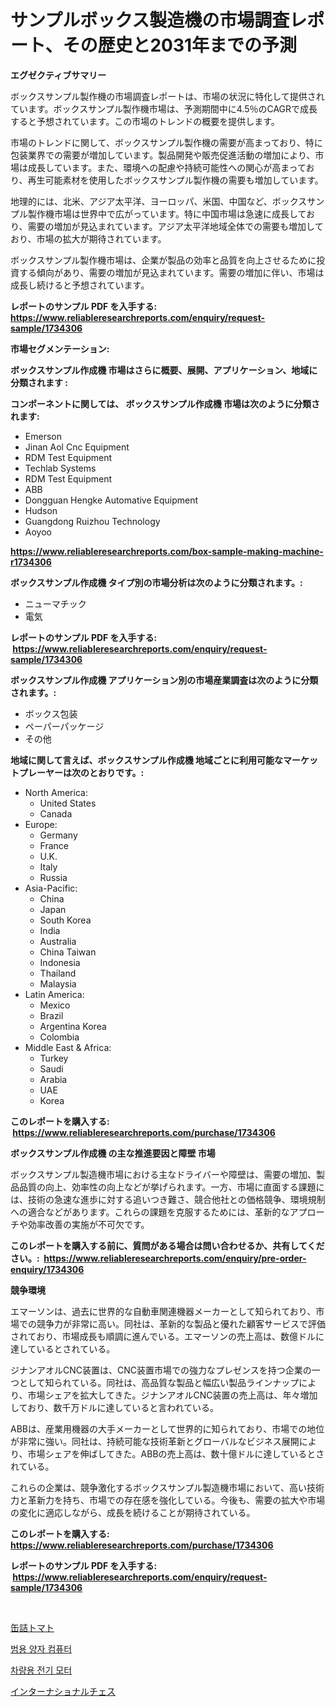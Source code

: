 <p><h1>サンプルボックス製造機の市場調査レポート、その歴史と2031年までの予測</h1></p><p><strong>エグゼクティブサマリー</strong></p>
<p><p>ボックスサンプル製作機の市場調査レポートは、市場の状況に特化して提供されています。ボックスサンプル製作機市場は、予測期間中に4.5％のCAGRで成長すると予想されています。この市場のトレンドの概要を提供します。</p><p>市場のトレンドに関して、ボックスサンプル製作機の需要が高まっており、特に包装業界での需要が増加しています。製品開発や販売促進活動の増加により、市場は成長しています。また、環境への配慮や持続可能性への関心が高まっており、再生可能素材を使用したボックスサンプル製作機の需要も増加しています。</p><p>地理的には、北米、アジア太平洋、ヨーロッパ、米国、中国など、ボックスサンプル製作機市場は世界中で広がっています。特に中国市場は急速に成長しており、需要の増加が見込まれています。アジア太平洋地域全体での需要も増加しており、市場の拡大が期待されています。</p><p>ボックスサンプル製作機市場は、企業が製品の効率と品質を向上させるために投資する傾向があり、需要の増加が見込まれています。需要の増加に伴い、市場は成長し続けると予想されています。</p></p>
<p><strong>レポートのサンプル PDF を入手する: <a href="https://www.reliableresearchreports.com/enquiry/request-sample/1734306">https://www.reliableresearchreports.com/enquiry/request-sample/1734306</a></strong></p>
<p><strong>市場セグメンテーション:</strong></p>
<p><strong> ボックスサンプル作成機 市場はさらに概要、展開、アプリケーション、地域に分類されます :</strong></p>
<p><strong>コンポーネントに関しては、 ボックスサンプル作成機 市場は次のように分類されます: &nbsp;</strong></p>
<p><ul><li>Emerson</li><li>Jinan Aol Cnc Equipment</li><li>RDM Test Equipment</li><li>Techlab Systems</li><li>RDM Test Equipment</li><li>ABB</li><li>Dongguan Hengke Automative Equipment</li><li>Hudson</li><li>Guangdong Ruizhou Technology</li><li>Aoyoo</li></ul></p>
<p><strong><a href="https://www.reliableresearchreports.com/box-sample-making-machine-r1734306">https://www.reliableresearchreports.com/box-sample-making-machine-r1734306</a></strong></p>
<p><strong> ボックスサンプル作成機 タイプ別の市場分析は次のように分類されます。:</strong></p>
<p><ul><li>ニューマチック</li><li>電気</li></ul></p>
<p><strong>レポートのサンプル PDF を入手する: &nbsp;<a href="https://www.reliableresearchreports.com/enquiry/request-sample/1734306">https://www.reliableresearchreports.com/enquiry/request-sample/1734306</a></strong></p>
<p><strong> ボックスサンプル作成機 アプリケーション別の市場産業調査は次のように分類されます。:</strong></p>
<p><ul><li>ボックス包装</li><li>ペーパーパッケージ</li><li>その他</li></ul></p>
<p><strong>地域に関して言えば、ボックスサンプル作成機 地域ごとに利用可能なマーケットプレーヤーは次のとおりです。:</strong></p>
<p><ul>
    <li>
        North America:
        <ul>
            <li>United States</li>
            <li>Canada</li>
        </ul>
    </li>
    <li>
        Europe:
        <ul>
            <li>Germany</li>
            <li>France</li>
            <li>U.K.</li>
            <li>Italy</li>
            <li>Russia</li>
        </ul>
    </li>
    <li>
        Asia-Pacific:
        <ul>
            <li>China</li>
            <li>Japan</li>
            <li>South Korea</li>
            <li>India</li>
            <li>Australia</li>
            <li>China Taiwan</li>
            <li>Indonesia</li>
            <li>Thailand</li>
            <li>Malaysia</li>
        </ul>
    </li>
    <li>
        Latin America:
        <ul>
            <li>Mexico</li>
            <li>Brazil</li>
            <li>Argentina Korea</li>
            <li>Colombia</li>
        </ul>
    </li>
    <li>
        Middle East & Africa:
        <ul>
            <li>Turkey</li>
            <li>Saudi</li>
            <li>Arabia</li>
            <li>UAE</li>
            <li>Korea</li>
        </ul>
    </li>
    </ul></p>
<p><strong>このレポートを購入する: &nbsp;<a href="https://www.reliableresearchreports.com/purchase/1734306">https://www.reliableresearchreports.com/purchase/1734306</a></strong></p>
<p><strong>ボックスサンプル作成機 の主な推進要因と障壁 市場</strong></p>
<p><p>ボックスサンプル製造機市場における主なドライバーや障壁は、需要の増加、製品品質の向上、効率性の向上などが挙げられます。一方、市場に直面する課題には、技術の急速な進歩に対する追いつき難さ、競合他社との価格競争、環境規制への適合などがあります。これらの課題を克服するためには、革新的なアプローチや効率改善の実施が不可欠です。</p></p>
<p><strong>このレポートを購入する前に、質問がある場合は問い合わせるか、共有してください。:&nbsp; <a href="https://www.reliableresearchreports.com/enquiry/pre-order-enquiry/1734306">https://www.reliableresearchreports.com/enquiry/pre-order-enquiry/1734306</a></strong></p>
<p><strong>競争環境</strong></p>
<p><p>エマーソンは、過去に世界的な自動車関連機器メーカーとして知られており、市場での競争力が非常に高い。同社は、革新的な製品と優れた顧客サービスで評価されており、市場成長も順調に進んでいる。エマーソンの売上高は、数億ドルに達しているとされている。</p><p>ジナンアオルCNC装置は、CNC装置市場での強力なプレゼンスを持つ企業の一つとして知られている。同社は、高品質な製品と幅広い製品ラインナップにより、市場シェアを拡大してきた。ジナンアオルCNC装置の売上高は、年々増加しており、数千万ドルに達していると言われている。</p><p>ABBは、産業用機器の大手メーカーとして世界的に知られており、市場での地位が非常に強い。同社は、持続可能な技術革新とグローバルなビジネス展開により、市場シェアを伸ばしてきた。ABBの売上高は、数十億ドルに達しているとされている。</p><p>これらの企業は、競争激化するボックスサンプル製造機市場において、高い技術力と革新力を持ち、市場での存在感を強化している。今後も、需要の拡大や市場の変化に適応しながら、成長を続けることが期待されている。</p></p>
<p><strong>このレポートを購入する: &nbsp; <a href="https://www.reliableresearchreports.com/purchase/1734306">https://www.reliableresearchreports.com/purchase/1734306</a></strong></p>
<p><strong>レポートのサンプル PDF を入手する: &nbsp;<a href="https://www.reliableresearchreports.com/enquiry/request-sample/1734306">https://www.reliableresearchreports.com/enquiry/request-sample/1734306</a></strong><strong></strong></p>
<p>&nbsp;</p>
<p><p><a href="https://medium.com/@carolynsparkly/%E7%BC%B6%E8%A9%B0%E3%83%88%E3%83%9E%E3%83%88%E5%B8%82%E5%A0%B4%E3%81%AE%E8%A6%8F%E6%A8%A1-cagr-%E3%83%88%E3%83%AC%E3%83%B3%E3%83%89-2024-2030-50e5d1d572ea">缶詰トマト</a></p><p><a href="https://medium.com/@bennyuigleyjks/%EC%9D%BC%EB%B0%98-%EC%96%91%EC%9E%90-%EC%BB%B4%ED%93%A8%ED%84%B0-%EC%8B%9C%EC%9E%A5-%EC%9C%A0%ED%98%95-%EC%9D%91%EC%9A%A9-%EB%B0%8F-%EC%A7%80%EB%A6%AC%EC%97%90-%EB%8C%80%ED%95%9C-%ED%8F%AC%EA%B4%84%EC%A0%81-%ED%8F%89%EA%B0%80-00ef4a402256">범용 양자 컴퓨터</a></p><p><a href="https://medium.com/@hulk678678/%EC%A0%84%EA%B8%B0-%EB%AA%A8%ED%84%B0%EC%9A%A9-%EC%B0%A8%EB%9F%89-%EC%8B%9C%EC%9E%A5-%EC%A1%B0%EC%82%AC-%EB%B3%B4%EA%B3%A0%EC%84%9C-%EA%B7%B8-%EC%97%AD%EC%82%AC-%EB%B0%8F-2024%EB%85%84%EB%B6%80%ED%84%B0-2031%EB%85%84%EA%B9%8C%EC%A7%80%EC%9D%98-%EC%98%88%EC%B8%A1-c35ae598a3c2">차량용 전기 모터</a></p><p><a href="https://medium.com/@lauriank/%E5%9B%BD%E9%9A%9B%E3%83%81%E3%82%A7%E3%82%B9%E5%B8%82%E5%A0%B4-%E5%B8%82%E5%A0%B4%E6%88%90%E9%95%B7%E7%8E%87-%E5%B8%82%E5%A0%B4%E5%8B%95%E5%90%91-%E6%88%90%E9%95%B7%E6%88%A6%E7%95%A5%E3%81%AB%E9%96%A2%E3%81%99%E3%82%8B%E6%B4%9E%E5%AF%9F-785d049d185f">インターナショナルチェス</a></p></p>